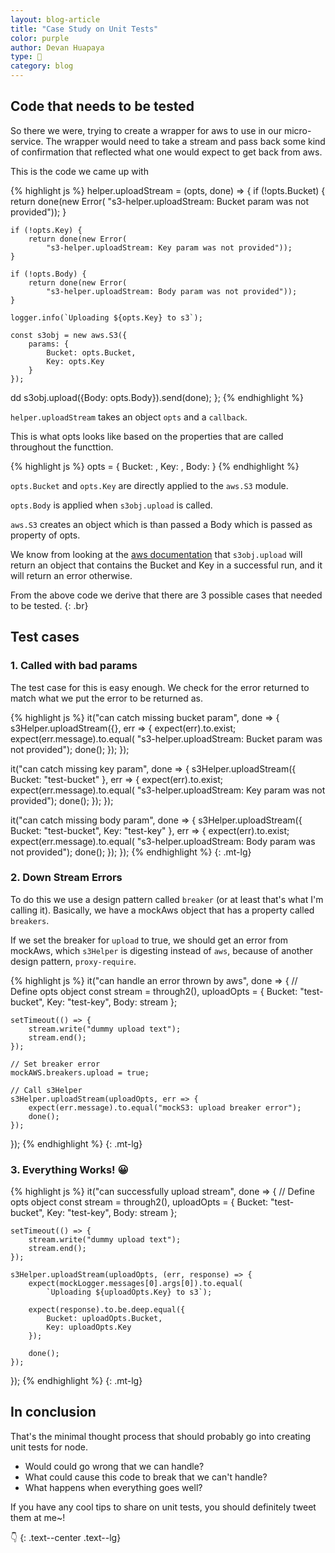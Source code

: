 ```yaml
---
layout: blog-article
title: "Case Study on Unit Tests"
color: purple
author: Devan Huapaya
type: 📓
category: blog
---
```


## Code that needs to be tested

So there we were, trying to create a wrapper for aws to use in our micro-service.
The wrapper would need to take a stream and pass back some kind of confirmation
that reflected what one would expect to get back from aws.

This is the code we came up with

{% highlight js %}
helper.uploadStream = (opts, done) => {
    if (!opts.Bucket) {
        return done(new Error(
            "s3-helper.uploadStream: Bucket param was not provided"));
    }

    if (!opts.Key) {
        return done(new Error(
            "s3-helper.uploadStream: Key param was not provided"));
    }

    if (!opts.Body) {
        return done(new Error(
            "s3-helper.uploadStream: Body param was not provided"));
    }

    logger.info(`Uploading ${opts.Key} to s3`);

    const s3obj = new aws.S3({
        params: {
            Bucket: opts.Bucket,
            Key: opts.Key
        }
    });
dd
    s3obj.upload({Body: opts.Body}).send(done);
};
{% endhighlight %}

`helper.uploadStream` takes an object `opts` and a `callback`.

This is what opts looks like based on the properties that are called throughout
the functtion.

{% highlight js %}
opts = {
    Bucket: <obj>,
    Key: <obj>,
    Body: <stream>
}
{% endhighlight %}

`opts.Bucket` and `opts.Key` are directly applied to the `aws.S3` module.

`opts.Body` is applied when `s3obj.upload` is called.

`aws.S3` creates an object which is than passed a Body which is passed as
property of opts.

We know from looking at the [aws documentation](http://docs.aws.amazon.com/AWSJavaScriptSDK/guide/node-examples.html)
that `s3obj.upload` will return an object that contains the Bucket and Key in a
successful run, and it will return an error otherwise.


From the above code we derive that there are 3 possible cases that needed to be
tested.
{: .br}

## Test cases

### 1. Called with bad params

The test case for this is easy enough. We check for the error returned to match
what we put the error to be returned as.

{% highlight js %}
it("can catch missing bucket param", done => {
    s3Helper.uploadStream({}, err => {
        expect(err).to.exist;
        expect(err.message).to.equal(
            "s3-helper.uploadStream: Bucket param was not provided");
        done();
    });
});

it("can catch missing key param", done => {
    s3Helper.uploadStream({ Bucket: "test-bucket" }, err => {
        expect(err).to.exist;
        expect(err.message).to.equal(
            "s3-helper.uploadStream: Key param was not provided");
        done();
    });
});

it("can catch missing body param", done => {
    s3Helper.uploadStream({ Bucket: "test-bucket", Key: "test-key" }, err => {
        expect(err).to.exist;
        expect(err.message).to.equal(
            "s3-helper.uploadStream: Body param was not provided");
        done();
    });
});
{% endhighlight %}
{: .mt-lg}

### 2. Down Stream Errors

To do this we use a design pattern called `breaker` (or at least that's what I'm
calling it). Basically, we have a mockAws object that has a property called `breakers`.

If we set the breaker for `upload` to true, we should get an error from mockAws,
which `s3Helper` is digesting instead of `aws`, because of another design
pattern, `proxy-require`.

{% highlight js %}
it("can handle an error thrown by aws", done => {
    // Define opts object
    const stream = through2(),
        uploadOpts = {
            Bucket: "test-bucket",
            Key: "test-key",
            Body: stream
        };

    setTimeout(() => {
        stream.write("dummy upload text");
        stream.end();
    });

    // Set breaker error
    mockAWS.breakers.upload = true;

    // Call s3Helper
    s3Helper.uploadStream(uploadOpts, err => {
        expect(err.message).to.equal("mockS3: upload breaker error");
        done();
    });
});
{% endhighlight %}
{: .mt-lg}

### 3. Everything Works! 😀
{% highlight js %}
it("can successfully upload stream", done => {
    // Define opts object
    const stream = through2(),
        uploadOpts = {
            Bucket: "test-bucket",
            Key: "test-key",
            Body: stream
        };

    setTimeout(() => {
        stream.write("dummy upload text");
        stream.end();
    });

    s3Helper.uploadStream(uploadOpts, (err, response) => {
        expect(mockLogger.messages[0].args[0]).to.equal(
            `Uploading ${uploadOpts.Key} to s3`);

        expect(response).to.be.deep.equal({
            Bucket: uploadOpts.Bucket,
            Key: uploadOpts.Key
        });

        done();
    });
});
{% endhighlight %}
{: .mt-lg}


## In conclusion

That's the minimal thought process that should probably go into creating unit
tests for node.

- Would could go wrong that we can handle?
- What could cause this code to break that we can't handle?
- What happens when everything goes well?

If you have any cool tips to share on unit tests, you should definitely tweet them
at me~!

👇
{: .text--center .text--lg}
